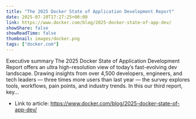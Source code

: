 ```yaml
---
title: "The 2025 Docker State of Application Development Report"
date: 2025-07-10T17:27:25+00:00
link: https://www.docker.com/blog/2025-docker-state-of-app-dev/
showShare: false
showReadTime: false
thumbnail: images/docker.png
tags: ["docker.com"]
---
```

Executive summary The 2025 Docker State of Application Development Report offers an ultra high-resolution view of today’s fast-evolving dev landscape. Drawing insights from over 4,500 developers, engineers, and tech leaders — three times more users than last year — the survey explores tools, workflows, pain points, and industry trends. In this our third report, key...

- Link to article: https://www.docker.com/blog/2025-docker-state-of-app-dev/